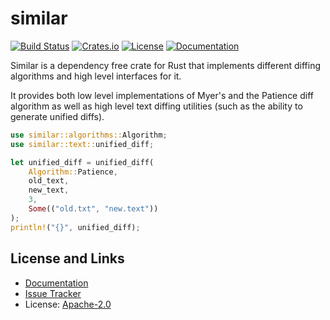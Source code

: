 # similar

[![Build Status](https://github.com/mitsuhiko/similar/workflows/Tests/badge.svg?branch=master)](https://github.com/mitsuhiko/similar/actions?query=workflow%3ATests)
[![Crates.io](https://img.shields.io/crates/d/similar.svg)](https://crates.io/crates/similar)
[![License](https://img.shields.io/github/license/mitsuhiko/similar)](https://github.com/mitsuhiko/similar/blob/master/LICENSE)
[![Documentation](https://docs.rs/similar/badge.svg)](https://docs.rs/similar)

Similar is a dependency free crate for Rust that implements different diffing
algorithms and high level interfaces for it.

It provides both low level implementations of Myer's and the Patience diff
algorithm as well as high level text diffing utilities (such as the ability
to generate unified diffs).

```rust
use similar::algorithms::Algorithm;
use similar::text::unified_diff;

let unified_diff = unified_diff(
    Algorithm::Patience,
    old_text,
    new_text,
    3,
    Some(("old.txt", "new.text"))
);
println!("{}", unified_diff);
```

## License and Links

- [Documentation](https://docs.rs/similar/)
- [Issue Tracker](https://github.com/mitsuhiko/similar/issues)
- License: [Apache-2.0](https://github.com/mitsuhiko/similar/blob/master/LICENSE)

